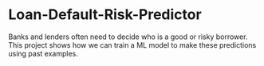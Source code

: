 # Loan-Default-Risk-Predictor
Banks and lenders often need to decide who is a good or risky borrower. This project shows how we can train a ML model to make these predictions using past examples.
